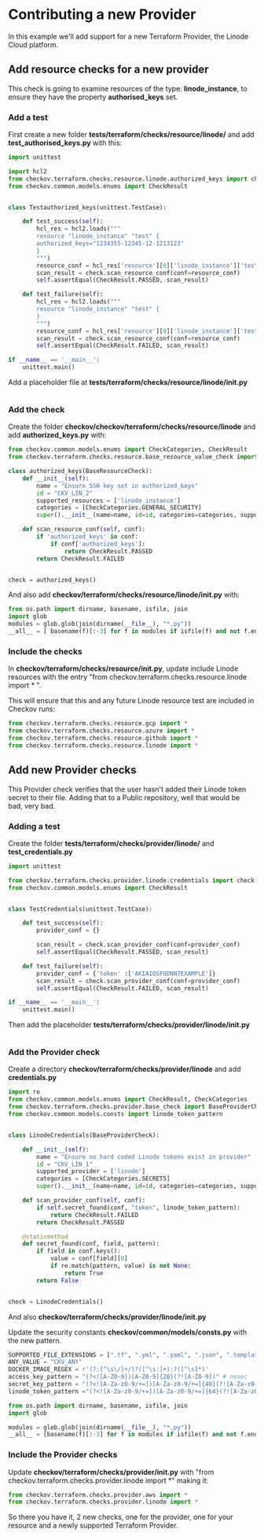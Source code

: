 # Contributing a new Provider

In this example we'll add support for a new Terraform Provider, the Linode Cloud platform.


## Add resource checks for a new provider

This check is going to examine resources of the type: **linode_instance**, to ensure they have the property **authorised_keys** set.

### Add a test

First create a new folder **tests/terraform/checks/resource/linode/** and add **test_authorised_keys.py** with this:

```python
import unittest

import hcl2
from checkov.terraform.checks.resource.linode.authorized_keys import check
from checkov.common.models.enums import CheckResult


class Testauthorized_keys(unittest.TestCase):

    def test_success(self):
        hcl_res = hcl2.loads("""
        resource "linode_instance" "test" {
        authorized_keys="1234355-12345-12-1213123"
        }
        """)
        resource_conf = hcl_res['resource'][0]['linode_instance']['test']
        scan_result = check.scan_resource_conf(conf=resource_conf)
        self.assertEqual(CheckResult.PASSED, scan_result)

    def test_failure(self):
        hcl_res = hcl2.loads("""
        resource "linode_instance" "test" {
        }
        """)
        resource_conf = hcl_res['resource'][0]['linode_instance']['test']
        scan_result = check.scan_resource_conf(conf=resource_conf)
        self.assertEqual(CheckResult.FAILED, scan_result)

if __name__ == '__main__':
    unittest.main()
```

Add a placeholder file at **tests/terraform/checks/resource/linode/__init__.py**

```python
```

### Add the check

Create the folder **checkov/checkov/terraform/checks/resource/linode** and add **authorized_keys.py** with:

```python
from checkov.common.models.enums import CheckCategories, CheckResult
from checkov.terraform.checks.resource.base_resource_value_check import BaseResourceCheck

class authorized_keys(BaseResourceCheck):
    def __init__(self):
        name = "Ensure SSH key set in authorized_keys"
        id = "CKV_LIN_2"
        supported_resources = ['linode_instance']
        categories = [CheckCategories.GENERAL_SECURITY]
        super().__init__(name=name, id=id, categories=categories, supported_resources=supported_resources)

    def scan_resource_conf(self, conf):
        if 'authorized_keys' in conf:
            if conf['authorized_keys']:
                return CheckResult.PASSED
        return CheckResult.FAILED


check = authorized_keys()
```

And also add **checkov/terraform/checks/resource/linode/__init__.py** with:

```python
from os.path import dirname, basename, isfile, join
import glob
modules = glob.glob(join(dirname(__file__), "*.py"))
__all__ = [ basename(f)[:-3] for f in modules if isfile(f) and not f.endswith('__init__.py')]
```

### Include the checks

In **checkov/terraform/checks/resource/__init__.py**, update include Linode resources with the entry "from checkov.terraform.checks.resource.linode import * ".

This will ensure that this and any future Linode resource test are included in Checkov runs:

```python
from checkov.terraform.checks.resource.gcp import *
from checkov.terraform.checks.resource.azure import *
from checkov.terraform.checks.resource.github import *
from checkov.terraform.checks.resource.linode import *
```

## Add new Provider checks

This Provider check verifies that the user hasn't added their Linode token secret to their file. Adding that to a Public repository, well that would be bad, very bad.

### Adding a test

Create the folder **tests/terraform/checks/provider/linode/** and **test_credentials.py**

```python
import unittest

from checkov.terraform.checks.provider.linode.credentials import check
from checkov.common.models.enums import CheckResult


class TestCredentials(unittest.TestCase):

    def test_success(self):
        provider_conf = {}

        scan_result = check.scan_provider_conf(conf=provider_conf)
        self.assertEqual(CheckResult.PASSED, scan_result)

    def test_failure(self):
        provider_conf = {'token' :['AKIAIOSFODNN7EXAMPLE']}
        scan_result = check.scan_provider_conf(conf=provider_conf)
        self.assertEqual(CheckResult.FAILED, scan_result)

if __name__ == '__main__':
    unittest.main()
```

Then add the placeholder **tests/terraform/checks/provider/linode/__init__.py**

```python
```

### Add the Provider check

Create a directory **checkov/terraform/checks/provider/linode** and add **credentials.py**

```python
import re
from checkov.common.models.enums import CheckResult, CheckCategories
from checkov.terraform.checks.provider.base_check import BaseProviderCheck
from checkov.common.models.consts import linode_token_pattern


class LinodeCredentials(BaseProviderCheck):

    def __init__(self):
        name = "Ensure no hard coded Linode tokens exist in provider"
        id = "CKV_LIN_1"
        supported_provider = ['linode']
        categories = [CheckCategories.SECRETS]
        super().__init__(name=name, id=id, categories=categories, supported_provider=supported_provider)

    def scan_provider_conf(self, conf):
        if self.secret_found(conf, "token", linode_token_pattern):
            return CheckResult.FAILED
        return CheckResult.PASSED

    @staticmethod
    def secret_found(conf, field, pattern):
        if field in conf.keys():
            value = conf[field][0]
            if re.match(pattern, value) is not None:
                return True
        return False


check = LinodeCredentials()
```

And also **checkov/terraform/checks/provider/linode/__init__.py**

Update the security constants **checkov/common/models/consts.py** with the new pattern.

```python
SUPPORTED_FILE_EXTENSIONS = [".tf", ".yml", ".yaml", ".json", ".template"]
ANY_VALUE = "CKV_ANY"
DOCKER_IMAGE_REGEX = r'(?:[^\s\/]+/)?([^\s:]+):?([^\s]*)'
access_key_pattern = "(?<![A-Z0-9])[A-Z0-9]{20}(?![A-Z0-9])" # nosec
secret_key_pattern = "(?<![A-Za-z0-9/+=])[A-Za-z0-9/+=]{40}(?![A-Za-z0-9/+=])" # nosec
linode_token_pattern ="(?<![A-Za-z0-9/+=])[A-Za-z0-9/+=]{64}(?![A-Za-z0-9/+=])" # nosec

```

```python
from os.path import dirname, basename, isfile, join
import glob

modules = glob.glob(join(dirname(__file__), "*.py"))
__all__ = [basename(f)[:-3] for f in modules if isfile(f) and not f.endswith('__init__.py')]
```

### Include the Provider checks

Update **checkov/terraform/checks/provider/__init__.py** with "from checkov.terraform.checks.provider.linode import *" making it:

```python
from checkov.terraform.checks.provider.aws import *
from checkov.terraform.checks.provider.linode import *
```

So there you have it, 2 new checks, one for the provider, one for your resource and a newly supported Terraform Provider.
